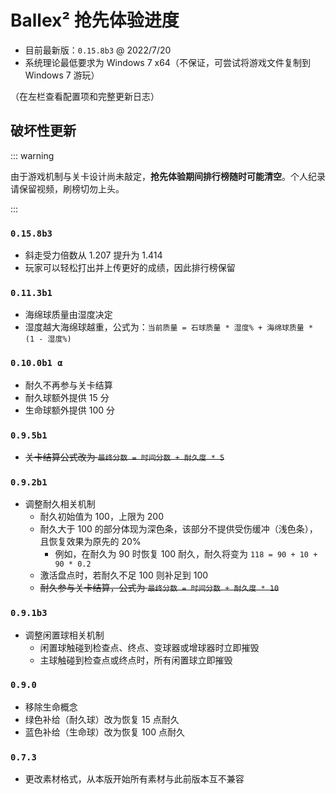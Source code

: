 # Ballex² 抢先体验进度

- 目前最新版：`0.15.8b3` @ 2022/7/20
- 系统理论最低要求为 Windows 7 x64（不保证，可尝试将游戏文件复制到 Windows 7 游玩）

（在左栏查看配置项和完整更新日志）

## 破坏性更新

::: warning

由于游戏机制与关卡设计尚未敲定，**抢先体验期间排行榜随时可能清空**。个人纪录请保留视频，刷榜切勿上头。

:::

### `0.15.8b3`

- 斜走受力倍数从 1.207 提升为 1.414
- 玩家可以轻松打出并上传更好的成绩，因此排行榜保留

### `0.11.3b1`

- 海绵球质量由湿度决定
- 湿度越大海绵球越重，公式为：`当前质量 = 石球质量 * 湿度% + 海绵球质量 * (1 - 湿度%)`

### `0.10.0b1 α`

- 耐久不再参与关卡结算
- 耐久球额外提供 15 分
- 生命球额外提供 100 分

### `0.9.5b1`

- ~~关卡结算公式改为 `最终分数 = 时间分数 + 耐久度 * 5`~~

### `0.9.2b1`

- 调整耐久相关机制
  - 耐久初始值为 100，上限为 200
  - 耐久大于 100 的部分体现为深色条，该部分不提供受伤缓冲（浅色条），且恢复效果为原先的 20%
    - 例如，在耐久为 90 时恢复 100 耐久，耐久将变为 `118 = 90 + 10 + 90 * 0.2`
  - 激活盘点时，若耐久不足 100 则补足到 100
  - ~~耐久参与关卡结算，公式为 `最终分数 = 时间分数 + 耐久度 * 10`~~

### `0.9.1b3`

- 调整闲置球相关机制
  - 闲置球触碰到检查点、终点、变球器或增球器时立即摧毁
  - 主球触碰到检查点或终点时，所有闲置球立即摧毁

### `0.9.0`

- 移除生命概念
- 绿色补给（耐久球）改为恢复 15 点耐久
- 蓝色补给（生命球）改为恢复 100 点耐久

### `0.7.3`

- 更改素材格式，从本版开始所有素材与此前版本互不兼容
